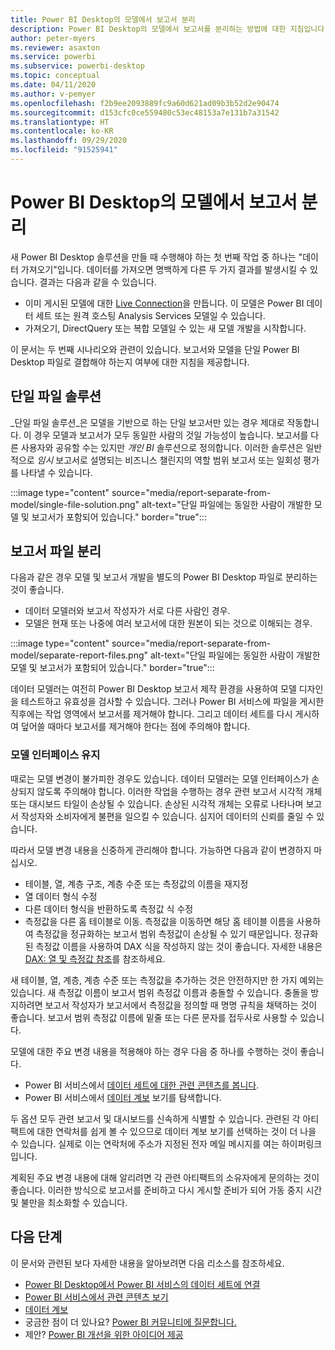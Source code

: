 ```yaml
---
title: Power BI Desktop의 모델에서 보고서 분리
description: Power BI Desktop의 모델에서 보고서를 분리하는 방법에 대한 지침입니다.
author: peter-myers
ms.reviewer: asaxton
ms.service: powerbi
ms.subservice: powerbi-desktop
ms.topic: conceptual
ms.date: 04/11/2020
ms.author: v-pemyer
ms.openlocfilehash: f2b9ee2093889fc9a60d621ad09b3b52d2e90474
ms.sourcegitcommit: d153cfc0ce559480c53ec48153a7e131b7a31542
ms.translationtype: HT
ms.contentlocale: ko-KR
ms.lasthandoff: 09/29/2020
ms.locfileid: "91525941"
---
```

# <a name="separate-reports-from-models-in-power-bi-desktop"></a>Power BI Desktop의 모델에서 보고서 분리

새 Power BI Desktop 솔루션을 만들 때 수행해야 하는 첫 번째 작업 중 하나는 "데이터 가져오기"입니다. 데이터를 가져오면 명백하게 다른 두 가지 결과를 발생시킬 수 있습니다. 결과는 다음과 같을 수 있습니다.

- 이미 게시된 모델에 대한 [Live Connection](../connect-data/desktop-report-lifecycle-datasets.md)을 만듭니다. 이 모델은 Power BI 데이터 세트 또는 원격 호스팅 Analysis Services 모델일 수 있습니다.
- 가져오기, DirectQuery 또는 복합 모델일 수 있는 새 모델 개발을 시작합니다.

이 문서는 두 번째 시나리오와 관련이 있습니다. 보고서와 모델을 단일 Power BI Desktop 파일로 결합해야 하는지 여부에 대한 지침을 제공합니다.

## <a name="single-file-solution"></a>단일 파일 솔루션

_단일 파일 솔루션_은 모델을 기반으로 하는 단일 보고서만 있는 경우 제대로 작동합니다. 이 경우 모델과 보고서가 모두 동일한 사람의 것일 가능성이 높습니다. 보고서를 다른 사용자와 공유할 수는 있지만 _개인 BI_ 솔루션으로 정의합니다. 이러한 솔루션은 일반적으로 _임시_ 보고서로 설명되는 비즈니스 챌린지의 역할 범위 보고서 또는 일회성 평가를 나타낼 수 있습니다.

:::image type="content" source="media/report-separate-from-model/single-file-solution.png" alt-text="단일 파일에는 동일한 사람이 개발한 모델 및 보고서가 포함되어 있습니다." border="true":::

## <a name="separate-report-files"></a>보고서 파일 분리

다음과 같은 경우 모델 및 보고서 개발을 별도의 Power BI Desktop 파일로 분리하는 것이 좋습니다.

- 데이터 모델러와 보고서 작성자가 서로 다른 사람인 경우.
- 모델은 현재 또는 나중에 여러 보고서에 대한 원본이 되는 것으로 이해되는 경우.

:::image type="content" source="media/report-separate-from-model/separate-report-files.png" alt-text="단일 파일에는 동일한 사람이 개발한 모델 및 보고서가 포함되어 있습니다." border="true":::

데이터 모델러는 여전히 Power BI Desktop 보고서 제작 환경을 사용하여 모델 디자인을 테스트하고 유효성을 검사할 수 있습니다. 그러나 Power BI 서비스에 파일을 게시한 직후에는 작업 영역에서 보고서를 제거해야 합니다. 그리고 데이터 세트를 다시 게시하여 덮어쓸 때마다 보고서를 제거해야 한다는 점에 주의해야 합니다.

### <a name="preserve-the-model-interface"></a>모델 인터페이스 유지

때로는 모델 변경이 불가피한 경우도 있습니다. 데이터 모델러는 모델 인터페이스가 손상되지 않도록 주의해야 합니다. 이러한 작업을 수행하는 경우 관련 보고서 시각적 개체 또는 대시보드 타일이 손상될 수 있습니다. 손상된 시각적 개체는 오류로 나타나며 보고서 작성자와 소비자에게 불편을 일으킬 수 있습니다. 심지어 데이터의 신뢰를 줄일 수 있습니다.

따라서 모델 변경 내용을 신중하게 관리해야 합니다. 가능하면 다음과 같이 변경하지 마십시오.

- 테이블, 열, 계층 구조, 계층 수준 또는 측정값의 이름을 재지정
- 열 데이터 형식 수정
- 다른 데이터 형식을 반환하도록 측정값 식 수정
- 측정값을 다른 홈 테이블로 이동. 측정값을 이동하면 해당 홈 테이블 이름을 사용하여 측정값을 정규화하는 보고서 범위 측정값이 손상될 수 있기 때문입니다. 정규화된 측정값 이름을 사용하여 DAX 식을 작성하지 않는 것이 좋습니다. 자세한 내용은 [DAX: 열 및 측정값 참조](dax-column-measure-references.md)를 참조하세요.

새 테이블, 열, 계층, 계층 수준 또는 측정값을 추가하는 것은 안전하지만 한 가지 예외는 있습니다. 새 측정값 이름이 보고서 범위 측정값 이름과 충돌할 수 있습니다. 충돌을 방지하려면 보고서 작성자가 보고서에서 측정값을 정의할 때 명명 규칙을 채택하는 것이 좋습니다. 보고서 범위 측정값 이름에 밑줄 또는 다른 문자를 접두사로 사용할 수 있습니다.

모델에 대한 주요 변경 내용을 적용해야 하는 경우 다음 중 하나를 수행하는 것이 좋습니다.

- Power BI 서비스에서 [데이터 세트에 대한 관련 콘텐츠를 봅니다](../consumer/end-user-related.md).
- Power BI 서비스에서 [데이터 계보](../collaborate-share/service-data-lineage.md) 보기를 탐색합니다.

두 옵션 모두 관련 보고서 및 대시보드를 신속하게 식별할 수 있습니다. 관련된 각 아티팩트에 대한 연락처를 쉽게 볼 수 있으므로 데이터 계보 보기를 선택하는 것이 더 나을 수 있습니다. 실제로 이는 연락처에 주소가 지정된 전자 메일 메시지를 여는 하이퍼링크입니다.

계획된 주요 변경 내용에 대해 알리려면 각 관련 아티팩트의 소유자에게 문의하는 것이 좋습니다. 이러한 방식으로 보고서를 준비하고 다시 게시할 준비가 되어 가동 중지 시간 및 불만을 최소화할 수 있습니다.

## <a name="next-steps"></a>다음 단계

이 문서와 관련된 보다 자세한 내용을 알아보려면 다음 리소스를 참조하세요.

- [Power BI Desktop에서 Power BI 서비스의 데이터 세트에 연결](../connect-data/desktop-report-lifecycle-datasets.md)
- [Power BI 서비스에서 관련 콘텐츠 보기](../consumer/end-user-related.md)
- [데이터 계보](../collaborate-share/service-data-lineage.md)
- 궁금한 점이 더 있나요? [Power BI 커뮤니티에 질문합니다.](https://community.powerbi.com/)
- 제안? [Power BI 개선을 위한 아이디어 제공](https://ideas.powerbi.com/)
